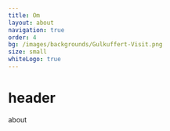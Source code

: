 ```yaml
---
title: Om
layout: about
navigation: true
order: 4
bg: /images/backgrounds/Gulkuffert-Visit.png
size: small
whiteLogo: true
---
```

# header
about